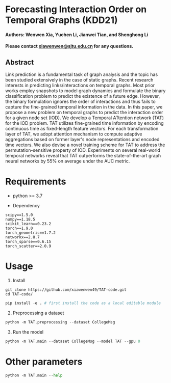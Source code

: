 # Forecasting Interaction Order on Temporal Graphs (KDD21)
#### Authors: Wenwen Xia, Yuchen Li, Jianwei Tian, and Shenghong Li
#### Please contact xiawenwen@sjtu.edu.cn for any questions.

 
## Abstract
Link prediction is a fundamental task of graph analysis and the topic has been studied extensively in the case of static graphs. Recent research interests in predicting links/interactions on temporal graphs. 
Most prior works employ snapshots to model graph dynamics and formulate the binary classification problem to predict the existence of a future edge. 
However, the binary formulation ignores the order of interactions and thus fails to capture the fine-grained temporal information in the data. 
In this paper, we propose a new problem on temporal graphs to predict the interaction order for a given node set (IOD).
We develop a Temporal ATtention network (TAT) for the IOD problem.
TAT utilizes fine-grained time information by encoding continuous time as fixed-length feature vectors.
For each transformation layer of TAT, we adopt attention mechanism to compute adaptive aggregations based on former layer's node representations and encoded time vectors.
We also devise a novel training scheme for TAT to address the permutation-sensitive property of IOD.
Experiments on several real-world temporal networks reveal that TAT outperforms the state-of-the-art graph neural networks by 55\% on average under the AUC metric.


# Requirements

* python >= 3.7

* Dependency

```{bash}
scipy==1.5.0
numpy==1.18.5
scikit_learn==0.23.2
torch==1.9.0
torch_geometric==1.7.2
networkx==2.8.7
torch_sparse==0.6.15
torch_scatter==2.0.9
```

# Usage
1. Install
```{bash}
git clone https://github.com/xiawenwen49/TAT-code.git
cd TAT-code/
```
```python
pip install -e . # first install the code as a local editable module
```
2. Preprocessing a dataset
```python
python -m TAT.preprocessing --dataset CollegeMsg
```
3. Run the model
```python
python -m TAT.main --dataset CollegeMsg --model TAT --gpu 0
```


# Other parameters
```python
python -m TAT.main --help
```

